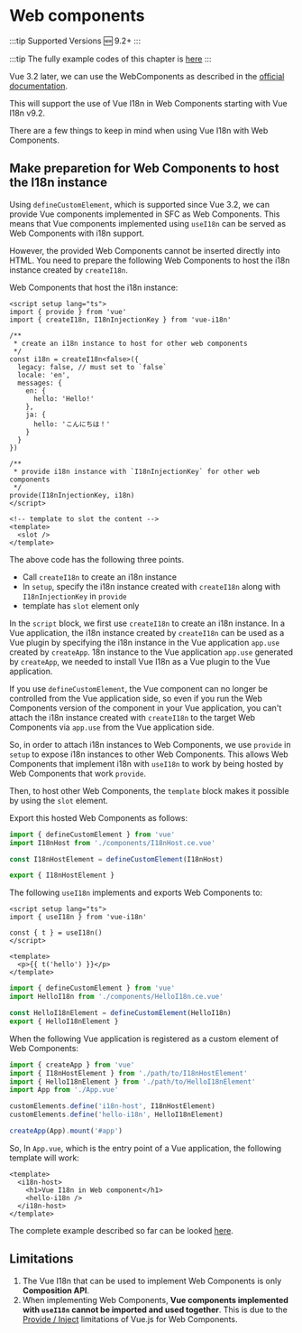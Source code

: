 # Web components

:::tip Supported Versions
:new: 9.2+
:::

:::tip
The fully example codes of this chapter is [here](https://github.com/intlify/vue-i18n-next/tree/master/examples/web-components)
:::

Vue 3.2 later, we can use the WebComponents as described in the [official documentation](https://v3.vuejs.org/guide/web-components.html).

This will support the use of Vue I18n in Web Components starting with Vue I18n v9.2.

There are a few things to keep in mind when using Vue I18n with Web Components.

## Make preparetion for Web Components to host the I18n instance

Using `defineCustomElement`, which is supported since Vue 3.2, we can provide Vue components implemented in SFC as Web Components. This means that Vue components implemented using `useI18n` can be served as Web Components with i18n support.

However, the provided Web Components cannot be inserted directly into HTML. You need to prepare the following Web Components to host the i18n instance created by `createI18n`.

Web Components that host the i18n instance:

```vue
<script setup lang="ts">
import { provide } from 'vue'
import { createI18n, I18nInjectionKey } from 'vue-i18n'

/**
 * create an i18n instance to host for other web components
 */
const i18n = createI18n<false>({
  legacy: false, // must set to `false`
  locale: 'en',
  messages: {
    en: {
      hello: 'Hello!'
    },
    ja: {
      hello: 'こんにちは！'
    }
  }
})

/**
 * provide i18n instance with `I18nInjectionKey` for other web components
 */
provide(I18nInjectionKey, i18n)
</script>

<!-- template to slot the content -->
<template>
  <slot />
</template>
```

The above code has the following three points.

- Call `createI18n` to create an i18n instance
- In `setup`, specify the i18n instance created with `createI18n` along with `I18nInjectionKey` in `provide`
- template has `slot` element only

In the `script` block, we first use `createI18n` to create an i18n instance. In a Vue application, the i18n instance created by `createI18n` can be used as a Vue plugin by specifying the i18n instance in the Vue application `app.use` created by `createApp`. 18n instance to the Vue application `app.use` generated by `createApp`, we needed to install Vue I18n as a Vue plugin to the Vue application.

If you use `defineCustomElement`, the Vue component can no longer be controlled from the Vue application side, so even if you run the Web Components version of the component in your Vue application, you can't attach the i18n instance created with `createI18n` to the target Web Components via `app.use` from the Vue application side.

So, in order to attach i18n instances to Web Components, we use `provide` in `setup` to expose i18n instances to other Web Components. This allows Web Components that implement i18n with `useI18n` to work by being hosted by Web Components that work `provide`.

Then, to host other Web Components, the `template` block makes it possible by using the `slot` element.

Export this hosted Web Components as follows:

```js
import { defineCustomElement } from 'vue'
import I18nHost from './components/I18nHost.ce.vue'

const I18nHostElement = defineCustomElement(I18nHost)

export { I18nHostElement }
```

The following `useI18n` implements and exports Web Components to:

```vue
<script setup lang="ts">
import { useI18n } from 'vue-i18n'

const { t } = useI18n()
</script>

<template>
  <p>{{ t('hello') }}</p>
</template>
```

```js
import { defineCustomElement } from 'vue'
import HelloI18n from './components/HelloI18n.ce.vue'

const HelloI18nElement = defineCustomElement(HelloI18n)
export { HelloI18nElement }
```

When the following Vue application is registered as a custom element of Web Components:

```js
import { createApp } from 'vue'
import { I18nHostElement } from './path/to/I18nHostElement'
import { HelloI18nElement } from './path/to/HelloI18nElement'
import App from './App.vue'

customElements.define('i18n-host', I18nHostElement)
customElements.define('hello-i18n', HelloI18nElement)

createApp(App).mount('#app')
```

So, In `App.vue`, which is the entry point of a Vue application, the following template will work:

```vue
<template>
  <i18n-host>
    <h1>Vue I18n in Web component</h1>
    <hello-i18n />
  </i18n-host>
</template>
```

The complete example described so far can be looked [here](https://github.com/intlify/vue-i18n-next/tree/master/examples/web-components).

## Limitations

1. The Vue I18n that can be used to implement Web Components is only **Composition API**.
2. When implementing Web Components, **Vue components implemented with `useI18n` cannot be imported and used together**. This is due to the [Provide / Inject](https://v3.vuejs.org/guide/web-components.html#definecustomelement) limitations of Vue.js for Web Components.


